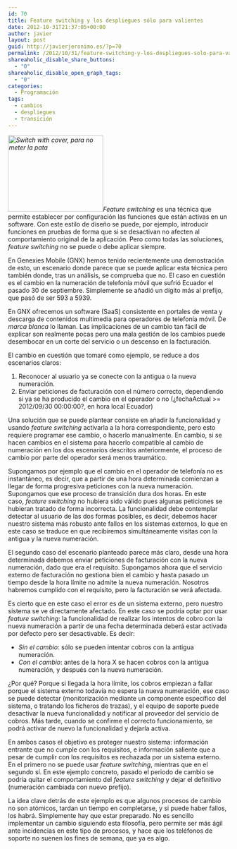 ```yaml
---
id: 70
title: Feature switching y los despliegues sólo para valientes
date: 2012-10-31T21:37:05+00:00
author: javier
layout: post
guid: http://javierjeronimo.es/?p=70
permalink: /2012/10/31/feature-switching-y-los-despliegues-solo-para-valientes/
shareaholic_disable_share_buttons:
  - "0"
shareaholic_disable_open_graph_tags:
  - "0"
categories:
  - Programación
tags:
  - cambios
  - despliegues
  - transición
---
```

_<img class="alignleft" title="Switch with cover, para no meter la pata" src="http://www.lesliewong.us/images/1201/cover.jpg" alt="Switch with cover, para no meter la pata" width="216" height="173" />Feature switching_ es una técnica que permite establecer por configuración las funciones que están activas en un software. Con este estilo de diseño se puede, por ejemplo, introducir funciones en pruebas de forma que si se desactivan no afecten al comportamiento original de la aplicación. Pero como todas las soluciones, _feature switching_ no se puede o debe aplicar siempre.

En Genexies Mobile (GNX) hemos tenido recientemente una demostración de esto, un escenario donde parece que se puede aplicar esta técnica pero también donde, tras un análisis, se comprueba que no. El caso en cuestión es el cambio en la numeración de telefonía móvil que sufrió Ecuador el pasado 30 de septiembre. Simplemente se añadió un dígito más al prefijo, que pasó de ser 593 a 5939.

En GNX ofrecemos un software (SaaS) consistente en portales de venta y descarga de contenidos multimedia para operadores de telefonía móvil. De _marca blanca_ lo llaman. Las implicaciones de un cambio tan fácil de explicar son realmente pocas pero una mala gestión de los cambios puede desembocar en un corte del servicio o un descenso en la facturación.

El cambio en cuestión que tomaré como ejemplo, se reduce a dos escenarios claros:

  1. Reconocer al usuario ya se conecte con la antigua o la nueva numeración.
  2. Enviar peticiones de facturación con el número correcto, dependiendo si ya se ha producido el cambio en el operador o no (¿fechaActual >= 2012/09/30 00:00:00?, en hora local Ecuador)

Una solución que se puede plantear consiste en añadir la funcionalidad y usando _feature switching_ activarla a la hora correspondiente, pero esto requiere programar ese cambio, o hacerlo manualmente. En cambio, si se hacen cambios en el sistema para hacerlo compatible al cambio de numeración en los dos escenarios descritos anteriormente, el proceso de cambio por parte del operador será menos traumático.

Supongamos por ejemplo que el cambio en el operador de telefonía no es instantáneo, es decir, que a partir de una hora determinada comienzan a llegar de forma progresiva peticiones con la nueva numeración. Supongamos que ese proceso de transición dura dos horas. En este caso, _feature switching_ no hubiera sido válido pues algunas peticiones se hubieran tratado de forma incorrecta. La funcionalidad debe contemplar detectar al usuario de las dos formas posibles, es decir, debemos hacer nuestro sistema más robusto ante fallos en los sistemas externos, lo que en este caso se traduce en que recibiremos simultáneamente visitas con la antigua y la nueva numeración.

El segundo caso del escenario planteado parece más claro, desde una hora determinada debemos enviar peticiones de facturación con la nueva numeración, dado que era el requisito. Supongamos ahora que el servicio externo de facturación no gestiona bien el cambio y hasta pasado un tiempo desde la hora límite no admite la nueva numeración. Nosotros habremos cumplido con el requisito, pero la facturación se verá afectada.

Es cierto que en este caso el error es de un sistema externo, pero nuestro sistema se ve directamente afectado. En este caso se podría optar por usar _feature switching_: la funcionalidad de realizar los intentos de cobro con la nueva numeración a partir de una fecha determinada deberá estar activada por defecto pero ser desactivable. Es decir:

  * _Sin el cambio_: sólo se pueden intentar cobros con la antigua numeración.
  * _Con el cambio_: antes de la hora X se hacen cobros con la antigua numeración, y después con la nueva numeración.

¿Por qué? Porque si llegada la hora límite, los cobros empiezan a fallar porque el sistema externo todavía no espera la nueva numeración, ese caso se puede detectar (monitorización mediante un componente específico del sistema, o tratando los ficheros de trazas), y el equipo de soporte puede desactivar la nueva funcionalidad y notificar al proveedor del servicio de cobros. Más tarde, cuando se confirme el correcto funcionamiento, se podrá activar de nuevo la funcionalidad y dejarla activa.

En ambos casos el objetivo es proteger nuestro sistema: información entrante que no cumple con los requisitos, e información saliente que a pesar de cumplir con los requisitos es rechazada por un sistema externo. En el primero no se puede usar _feature switching_, mientras que en el segundo sí. En este ejemplo concreto, pasado el periodo de cambio se podría quitar el comportamiento del _feature switching_ y dejar el definitivo (numeración cambiada con nuevo prefijo).

La idea clave detrás de este ejemplo es que algunos procesos de cambio no son atómicos, tardan un tiempo en completarse, y si puede haber fallos, los habrá. Simplemente hay que estar preparado. No es sencillo implementar un cambio siguiendo esta filosofía, pero permite ser más ágil ante incidencias en este tipo de procesos, y hace que los teléfonos de soporte no suenen los fines de semana, que ya es algo.